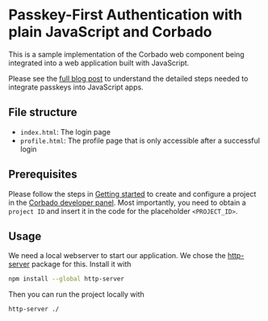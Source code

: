 # Passkey-First Authentication with plain JavaScript and Corbado

This is a sample implementation of the Corbado web component being integrated into a web application built with JavaScript.

Please see the [full blog post](https://www.corbado.com/blog/passkeys-javascript) to understand the detailed steps needed to integrate passkeys into JavaScript apps.

## File structure

- `index.html`: The login page
- `profile.html`: The profile page that is only accessible after a successful login

## Prerequisites

Please follow the steps in [Getting started](https://docs.corbado.com/overview/getting-started) to create and configure
a project in the [Corbado developer panel](https://app.corbado.com/signin#register). Most importantly, you need to
obtain a `project ID` and insert it in the code for the placeholder `<PROJECT_ID>`.

## Usage
We need a local webserver to start our application. We chose the [http-server](https://www.npmjs.com/package/http-server) package for this.
Install it with

```bash
npm install --global http-server
```

Then you can run the project locally with

```bash
http-server ./
```
